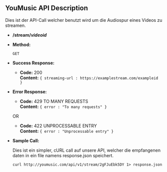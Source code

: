 **YouMusic API Description**
----
  Dies ist der API-Call welcher benutzt wird um die Audiospur eines Videos zu streamen.

* **/stream/_videoid_**

* **Method:**

  `GET`

* **Success Response:**
  
  * **Code:** 200 <br />
    **Content:** `{ streaming-url : https://examplestream.com/exampleid }`
 
* **Error Response:**

  * **Code:** 429 TO MANY REQUESTS <br />
    **Content:** `{ error : "To many requests" }`

  OR

  * **Code:** 422 UNPROCESSABLE ENTRY <br />
    **Content:** `{ error : "Unprocessable entry" }`

* **Sample Call:**

  Dies ist ein simpler, cURL call auf unsere API, welcher die empfangenen daten in ein file namens response.json speichert.
  
  ```
  curl http://youmusic.com/api/v1/stream/2gFJuEbk5DY 1> response.json
  ```
